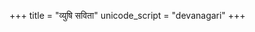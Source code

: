 +++
title = "व्युषि सविता"
unicode_script = "devanagari"
+++

<div class="js_include" url="/vedAH/sAma/jaiminIyam/brAhmaNam/jaiminiya-upaniShad-brAhmaNam/04/05"  newLevelForH1="2" includeTitle="true"> </div>  

